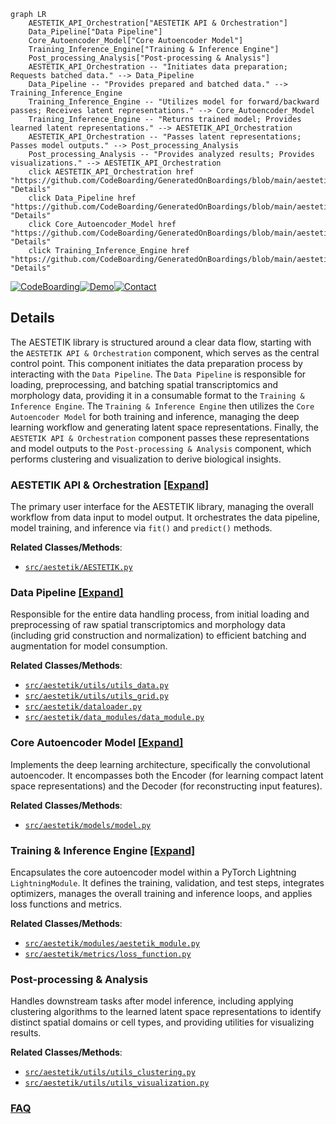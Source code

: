 ```mermaid
graph LR
    AESTETIK_API_Orchestration["AESTETIK API & Orchestration"]
    Data_Pipeline["Data Pipeline"]
    Core_Autoencoder_Model["Core Autoencoder Model"]
    Training_Inference_Engine["Training & Inference Engine"]
    Post_processing_Analysis["Post-processing & Analysis"]
    AESTETIK_API_Orchestration -- "Initiates data preparation; Requests batched data." --> Data_Pipeline
    Data_Pipeline -- "Provides prepared and batched data." --> Training_Inference_Engine
    Training_Inference_Engine -- "Utilizes model for forward/backward passes; Receives latent representations." --> Core_Autoencoder_Model
    Training_Inference_Engine -- "Returns trained model; Provides learned latent representations." --> AESTETIK_API_Orchestration
    AESTETIK_API_Orchestration -- "Passes latent representations; Passes model outputs." --> Post_processing_Analysis
    Post_processing_Analysis -- "Provides analyzed results; Provides visualizations." --> AESTETIK_API_Orchestration
    click AESTETIK_API_Orchestration href "https://github.com/CodeBoarding/GeneratedOnBoardings/blob/main/aestetik/AESTETIK_API_Orchestration.md" "Details"
    click Data_Pipeline href "https://github.com/CodeBoarding/GeneratedOnBoardings/blob/main/aestetik/Data_Pipeline.md" "Details"
    click Core_Autoencoder_Model href "https://github.com/CodeBoarding/GeneratedOnBoardings/blob/main/aestetik/Core_Autoencoder_Model.md" "Details"
    click Training_Inference_Engine href "https://github.com/CodeBoarding/GeneratedOnBoardings/blob/main/aestetik/Training_Inference_Engine.md" "Details"
```

[![CodeBoarding](https://img.shields.io/badge/Generated%20by-CodeBoarding-9cf?style=flat-square)](https://github.com/CodeBoarding/CodeBoarding)[![Demo](https://img.shields.io/badge/Try%20our-Demo-blue?style=flat-square)](https://www.codeboarding.org/demo)[![Contact](https://img.shields.io/badge/Contact%20us%20-%20contact@codeboarding.org-lightgrey?style=flat-square)](mailto:contact@codeboarding.org)

## Details

The AESTETIK library is structured around a clear data flow, starting with the `AESTETIK API & Orchestration` component, which serves as the central control point. This component initiates the data preparation process by interacting with the `Data Pipeline`. The `Data Pipeline` is responsible for loading, preprocessing, and batching spatial transcriptomics and morphology data, providing it in a consumable format to the `Training & Inference Engine`. The `Training & Inference Engine` then utilizes the `Core Autoencoder Model` for both training and inference, managing the deep learning workflow and generating latent space representations. Finally, the `AESTETIK API & Orchestration` component passes these representations and model outputs to the `Post-processing & Analysis` component, which performs clustering and visualization to derive biological insights.

### AESTETIK API & Orchestration [[Expand]](./AESTETIK_API_Orchestration.md)
The primary user interface for the AESTETIK library, managing the overall workflow from data input to model output. It orchestrates the data pipeline, model training, and inference via `fit()` and `predict()` methods.


**Related Classes/Methods**:

- <a href="https://github.com/ratschlab/aestetik/blob/main/src/aestetik/AESTETIK.py" target="_blank" rel="noopener noreferrer">`src/aestetik/AESTETIK.py`</a>


### Data Pipeline [[Expand]](./Data_Pipeline.md)
Responsible for the entire data handling process, from initial loading and preprocessing of raw spatial transcriptomics and morphology data (including grid construction and normalization) to efficient batching and augmentation for model consumption.


**Related Classes/Methods**:

- <a href="https://github.com/ratschlab/aestetik/blob/main/src/aestetik/utils/utils_data.py" target="_blank" rel="noopener noreferrer">`src/aestetik/utils/utils_data.py`</a>
- <a href="https://github.com/ratschlab/aestetik/blob/main/src/aestetik/utils/utils_grid.py" target="_blank" rel="noopener noreferrer">`src/aestetik/utils/utils_grid.py`</a>
- <a href="https://github.com/ratschlab/aestetik/blob/main/src/aestetik/dataloader.py" target="_blank" rel="noopener noreferrer">`src/aestetik/dataloader.py`</a>
- <a href="https://github.com/ratschlab/aestetik/blob/main/src/aestetik/data_modules/data_module.py" target="_blank" rel="noopener noreferrer">`src/aestetik/data_modules/data_module.py`</a>


### Core Autoencoder Model [[Expand]](./Core_Autoencoder_Model.md)
Implements the deep learning architecture, specifically the convolutional autoencoder. It encompasses both the Encoder (for learning compact latent space representations) and the Decoder (for reconstructing input features).


**Related Classes/Methods**:

- <a href="https://github.com/ratschlab/aestetik/blob/main/src/aestetik/models/model.py" target="_blank" rel="noopener noreferrer">`src/aestetik/models/model.py`</a>


### Training & Inference Engine [[Expand]](./Training_Inference_Engine.md)
Encapsulates the core autoencoder model within a PyTorch Lightning `LightningModule`. It defines the training, validation, and test steps, integrates optimizers, manages the overall training and inference loops, and applies loss functions and metrics.


**Related Classes/Methods**:

- <a href="https://github.com/ratschlab/aestetik/blob/main/src/aestetik/modules/aestetik_module.py" target="_blank" rel="noopener noreferrer">`src/aestetik/modules/aestetik_module.py`</a>
- <a href="https://github.com/ratschlab/aestetik/blob/main/src/aestetik/metrics/loss_function.py" target="_blank" rel="noopener noreferrer">`src/aestetik/metrics/loss_function.py`</a>


### Post-processing & Analysis
Handles downstream tasks after model inference, including applying clustering algorithms to the learned latent space representations to identify distinct spatial domains or cell types, and providing utilities for visualizing results.


**Related Classes/Methods**:

- <a href="https://github.com/ratschlab/aestetik/blob/main/src/aestetik/utils/utils_clustering.py" target="_blank" rel="noopener noreferrer">`src/aestetik/utils/utils_clustering.py`</a>
- <a href="https://github.com/ratschlab/aestetik/blob/main/src/aestetik/utils/utils_visualization.py" target="_blank" rel="noopener noreferrer">`src/aestetik/utils/utils_visualization.py`</a>




### [FAQ](https://github.com/CodeBoarding/GeneratedOnBoardings/tree/main?tab=readme-ov-file#faq)